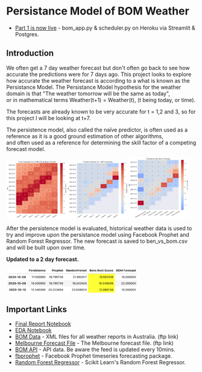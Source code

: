 # Persistance Model of BOM Weather

* [Part 1 is now live](http://bom-weather.herokuapp.com) - bom_app.py & scheduler.py on Heroku via Streamlit & Postgres.

## Introduction

We often get a 7 day weather forecast but don't often go back to see how accurate the predictions were for 7 days ago.
This project looks to explore how accurate the weather forecast is according to a what is known as the Persistance Model.
The Persistance Model hypothesis for the weather domain is that "The weather tomorrow will be the same as today",   
or in mathematical terms Weather(t+1) = Weather(t), (t being today, or time).

The forecasts are already known to be very accurate for t = 1,2 and 3, so for this project I will be looking at t+7.

The persistence model, also called the naïve predictor, is often used as a reference as it is a good ground estimation of other algorithms,   
and often used as a reference for determining the skill factor of a competing forecast model.

<img src="assets/forecast.png" width="32%" /><img src="assets/accuracy.png" width="32%" /><img src="assets/persistence.png" width="32%" />

After the persistence model is evaluated, historical weather data is used to try and improve upon the persistance model using Facebook Prophet and Random Forest Regressor.
The new forecast is saved to ben_vs_bom.csv and will be built upon over time.



**Updated to a 2 day forecast.**

<img src="assets/my_forecasts.png" width="70%" />

## Important Links

* [Final Report Notebook](report.ipynb)
* [EDA Notebook](eda.ipynb)
* [BOM Data](ftp://ftp.bom.gov.au/anon/gen/fwo/) - XML files for all weather reports in Australia. (ftp link)
* [Melbourne Forecast File](ftp://ftp.bom.gov.au/anon/gen/fwo/IDV10450.xml) - The Melbourne forecast file. (ftp link)
* [BOM API](https://api.weather.bom.gov.au/v1/locations/r1r143/forecasts/daily) - API data. Be aware the feed is updated every 10mins.
* [fbprophet](https://facebook.github.io/prophet/docs/quick_start.html) - Facebook Prophet timeseries forecasting package.
* [Random Forest Regressor](https://scikit-learn.org/stable/modules/generated/sklearn.ensemble.RandomForestRegressor.html) - Scikit Learn's Random Forest Regressor.
